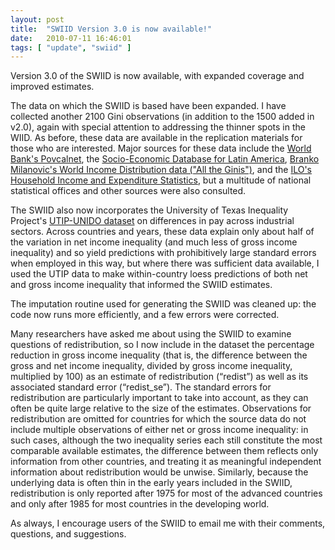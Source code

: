 ```yaml
---
layout: post
title:  "SWIID Version 3.0 is now available!"
date:   2010-07-11 16:46:01
tags: [ "update", "swiid" ]
---
```


Version 3.0 of the SWIID is now available, with expanded coverage and improved estimates. 

The data on which the SWIID is based have been expanded.  I have collected another 2100 Gini observations (in addition to the 1500 added in v2.0), again with special attention to addressing the thinner spots in the WIID.  As before, these data are available in the replication materials for those who are interested.  Major sources for these data include the <a href="http://iresearch.worldbank.org/PovcalNet/povcalSvy.html" rel="self">World Bank's Povcalnet</a>, the <a href="http://www.depeco.econo.unlp.edu.ar/sedlac/eng/index.php" rel="self">Socio-Economic Database for Latin America</a>, <a href="http://go.worldbank.org/9VCQW66LA0" rel="self">Branko Milanovic's World Income Distribution data ("All the Ginis")</a>, and the <a href="http://laborsta.ilo.org/" rel="self">ILO's Household Income and Expenditure Statistics</a>, but a multitude of national statistical offices and other sources were also consulted.

The SWIID also now incorporates the University of Texas Inequality Project's <a href="http://utip.gov.utexas.edu/data.html" rel="self">UTIP-UNIDO dataset</a> on differences in pay across industrial sectors.  Across countries and years, these data explain only about half of the variation in net income inequality (and much less of gross income inequality) and so yield predictions with prohibitively large standard errors when employed in this way, but where there was sufficient data available, I used the UTIP data to make within-country loess predictions of both net and gross income inequality that informed the SWIID estimates.

The imputation routine used for generating the SWIID was cleaned up: the code now runs more efficiently, and a few errors were corrected.

Many researchers have asked me about using the SWIID to examine questions of redistribution, so I now include in the dataset the percentage reduction in gross income inequality (that is, the difference between the gross and net income inequality, divided by gross income inequality, multiplied by 100) as an estimate of redistribution (&ldquo;redist&rdquo;) as well as its associated standard error (&ldquo;redist_se&rdquo;).  The standard errors for redistribution are particularly important to take into account, as they can often be quite large relative to the size of the estimates.  Observations for redistribution are omitted for countries for which the source data do not include multiple observations of either net or gross income inequality: in such cases, although the two inequality series each still constitute the most comparable available estimates, the difference between them reflects only information from other countries, and treating it as meaningful independent information about redistribution would be unwise.  Similarly, because the underlying data is often thin in the early years included in the SWIID, redistribution is only reported after 1975 for most of the advanced countries and only after 1985 for most countries in the developing world.

As always, I encourage users of the SWIID to email me with their comments, questions, and suggestions.

